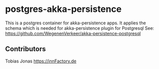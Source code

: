 # postgres-akka-persistence

This is a postgres container for akka-persistence apps.
It applies the schema which is needed for akka-persistence plugin for Postgresql
See: https://github.com/WegenenVerkeer/akka-persistence-postgresql

## Contributors
Tobias Jonas https://innFactory.de